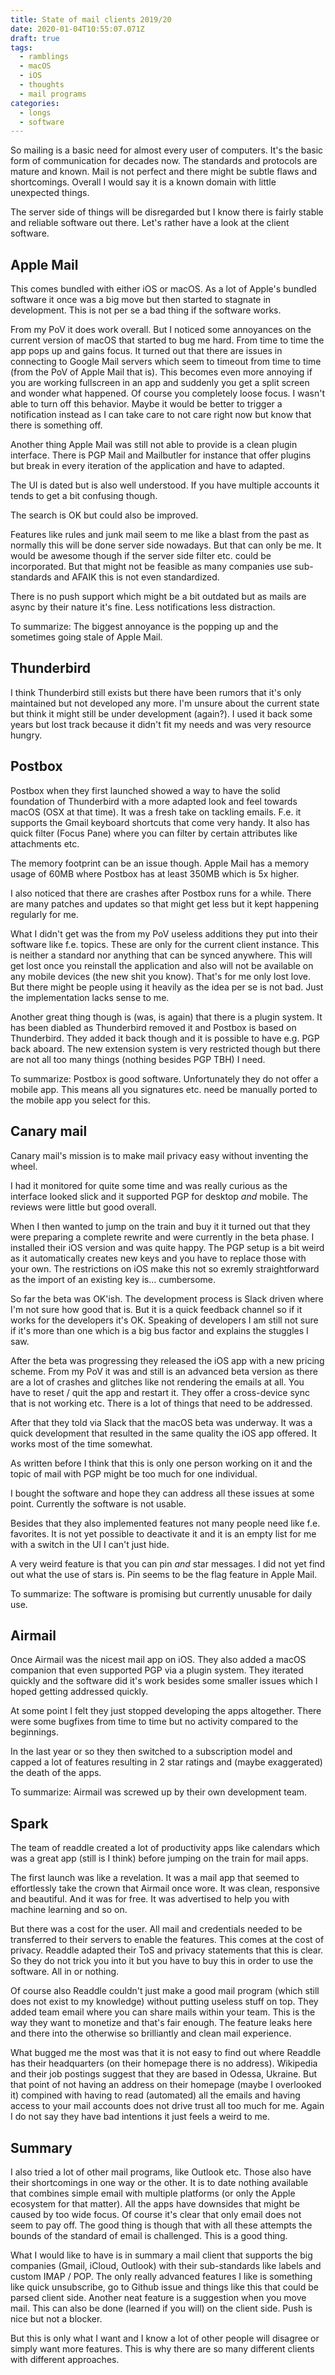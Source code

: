 ```yaml
---
title: State of mail clients 2019/20
date: 2020-01-04T10:55:07.071Z
draft: true
tags:
  - ramblings
  - macOS
  - iOS
  - thoughts
  - mail programs
categories:
  - longs
  - software
---
```


So mailing is a basic need for almost every user of computers. It's the basic
form of communication for decades now. The standards and protocols are mature and known.
Mail is not perfect and there might be subtle flaws and shortcomings. Overall I
would say it is a known domain with little unexpected things.

The server side of things will be disregarded but I know there is fairly stable
and reliable software out there. Let's rather have a look at the client software.

## Apple Mail

This comes bundled with either iOS or macOS. As a lot of Apple's bundled software
it once was a big move but then started to stagnate in development. This is not
per se a bad thing if the software works.

From my PoV it does work overall. But I noticed some annoyances on the current
version of macOS that started to bug me hard. From time to time the app pops up
and gains focus. It turned out that there are issues in connecting to Google Mail
servers which seem to timeout from time to time (from the PoV of Apple Mail that
is). This becomes even more annoying if you are working fullscreen in an app and
suddenly you get a split screen and wonder what happened. Of course you completely
loose focus. I wasn't able to turn off this behavior. Maybe it would be better
to trigger a notification instead as I can take care to not care right now but
know that there is something off.

Another thing Apple Mail was still not able to provide is a clean plugin
interface. There is PGP Mail and Mailbutler for instance that offer plugins but
break in every iteration of the application and have to adapted.

The UI is dated but is also well understood. If you have multiple accounts it
tends to get a bit confusing though.

The search is OK but could also be improved.

Features like rules and junk mail seem to me like a blast from the past as
normally this will be done server side nowadays. But that can only be me. It
would be awesome though if the server side filter etc. could be incorporated.
But that might not be feasible as many companies use sub-standards and AFAIK
this is not even standardized.

There is no push support which might be a bit outdated but as mails are async
by their nature it's fine. Less notifications less distraction.

To summarize: The biggest annoyance is the popping up and the sometimes going
stale of Apple Mail.

## Thunderbird

I think Thunderbird still exists but there have been rumors that it's only
maintained but not developed any more. I'm unsure about the current state but
think it might still be under development (again?). I used it back some years
but lost track because it didn't fit my needs and was very resource hungry.

## Postbox

Postbox when they first launched showed a way to have the solid foundation of
Thunderbird with a more adapted look and feel towards macOS (OSX at that time).
It was a fresh take on tackling emails. F.e. it supports the Gmail keyboard shortcuts
that come very handy. It also has quick filter (Focus Pane) where you can filter
by certain attributes like attachments etc.

The memory footprint can be an issue though. Apple Mail has a memory usage of
60MB where Postbox has at least 350MB which is 5x higher.

I also noticed that there are crashes after Postbox runs for a while. There are
many patches and updates so that might get less but it kept happening regularly
for me.

What I didn't get was the from my PoV useless additions they put into their
software like f.e. topics. These are only for the current client instance. This
is neither a standard nor anything that can be synced anywhere. This will get
lost once you reinstall the application and also will not be available on any
mobile devices (the new shit you know). That's for me only lost love. But there
might be people using it heavily as the idea per se is not bad. Just the implementation
lacks sense to me.

Another great thing though is (was, is again) that there is a plugin system. It
has been diabled as Thunderbird removed it and Postbox is based on Thunderbird.
They added it back though and it is possible to have e.g. PGP back aboard. The
new extension system is very restricted though but there are not all too many
things (nothing besides PGP TBH) I need.

To summarize: Postbox is good software. Unfortunately they do not offer a mobile
app. This means all you signatures etc. need be manually ported to the mobile
app you select for this.

## Canary mail

Canary mail's mission is to make mail privacy easy without inventing the wheel.

I had it monitored for quite some time and was really curious as the interface
looked slick and it supported PGP for desktop *and* mobile. The reviews were little
but good overall.

When I then wanted to jump on the train and buy it it turned out that they were
preparing a complete rewrite and were currently in the beta phase. I installed
their iOS version and was quite happy. The PGP setup is a bit weird as it
automatically creates new keys and you have to replace those with your own. The
restrictions on iOS make this not so exremly straightforward as the import of
an existing key is... cumbersome.

So far the beta was OK'ish. The development process is Slack driven where I'm
not sure how good that is. But it is a quick feedback channel so if it works
for the developers it's OK. Speaking of developers I am still not sure if it's
more than one which is a big bus factor and explains the stuggles I saw.

After the beta was progressing they released the iOS app with a new pricing
scheme. From my PoV it was and still is an advanced beta version as there are
a lot of crashes and glitches like not rendering the emails at all. You have
to reset / quit the app and restart it. They offer a cross-device sync that is
not working etc. There is a lot of things that need to be addressed.

After that they told via Slack that the macOS beta was underway. It was a quick
development that resulted in the same quality the iOS app offered. It works
most of the time somewhat.

As written before I think that this is only one person working on it and the
topic of mail with PGP might be too much for one individual.

I bought the software and hope they can address all these issues at some point.
Currently the software is not usable.

Besides that they also implemented features not many people need like f.e.
favorites. It is not yet possible to deactivate it and it is an empty list for
me with a switch in the UI I can't just hide.

A very weird feature is that you can pin *and* star messages. I did not yet find
out what the use of stars is. Pin seems to be the flag feature in Apple Mail.

To summarize: The software is promising but currently unusable for daily use.

## Airmail

Once Airmail was the nicest mail app on iOS. They also added a macOS companion
that even supported PGP via a plugin system. They iterated quickly and the
software did it's work besides some smaller issues which I hoped getting addressed
quickly.

At some point I felt they just stopped developing the apps altogether. There
were some bugfixes from time to time but no activity compared to the beginnings.

In the last year or so they then switched to a subscription model and capped
a lot of features resulting in 2 star ratings and (maybe exaggerated) the death
of the apps.

To summarize: Airmail was screwed up by their own development team.

## Spark

The team of readdle created a lot of productivity apps like calendars which was
a great app (still is I think) before jumping on the train for mail apps.

The first launch was like a revelation. It was a mail app that seemed to
effortlessly take the crown that Airmail once wore. It was clean, responsive and
beautiful. And it was for free. It was advertised to help you with machine
learning and so on.

But there was a cost for the user. All mail and credentials needed to be
transferred to their servers to enable the features. This comes at the cost of
privacy. Readdle adapted their ToS and privacy statements that this is clear.
So they do not trick you into it but you have to buy this in order to use the
software. All in or nothing.

Of course also Readdle couldn't just make a good mail program (which still does
not exist to my knowledge) without putting useless stuff on top. They added
team email where you can share mails within your team. This is the way they want
to monetize and that's fair enough. The feature leaks here and there into the
otherwise so brilliantly and clean mail experience.

What bugged me the most was that it is not easy to find out where Readdle has
their headquarters (on their homepage there is no address). Wikipedia and
their job postings suggest that they are based in Odessa, Ukraine. But that
point of not having an address on their homepage (maybe I overlooked it)
compined with having to read (automated) all the emails and having access to
your mail accounts does not drive trust all too much for me. Again I do not say
they have bad intentions it just feels a weird to me.

## Summary

I also tried a lot of other mail programs, like Outlook etc. Those also have
their shortcomings in one way or the other. It is to date nothing available that
combines simple email with multiple platforms (or only the Apple ecosystem for
that matter). All the apps have downsides that might be caused by too wide
focus. Of course it's clear that only email does not seem to pay off. The good
thing is though that with all these attempts the bounds of the standard of email
is challenged. This is a good thing.

What I would like to have is in summary a mail client that supports the big
companies (Gmail, iCloud, Outlook) with their sub-standards like labels and
custom IMAP / POP. The only really advanced features I like is something like
quick unsubscribe, go to Github issue and things like this that could be
parsed client side. Another neat feature is a suggestion when you move mail.
This can also be done (learned if you will) on the client side. Push is nice
but not a blocker.

But this is only what I want and I know a lot of other people will disagree or
simply want more features. This is why there are so many different clients with
different approaches.
